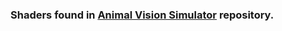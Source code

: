 
### Shaders found in [Animal Vision Simulator](https://github.com/mmichal9/Animal_Vision_Simulator) repository.
